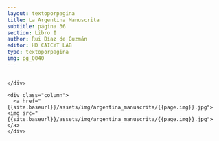 ```yaml
---
layout: textoporpagina
title: La Argentina Manuscrita
subtitle: página 36
section: Libro I
author: Rui Díaz de Guzmán
editor: HD CAICYT LAB
type: textoporpagina
img: pg_0040
---
```


<div class="row">
    <div class="column">


    </div>

    <div class="column">
      <a href="{{site.baseurl}}/assets/img/argentina_manuscrita/{{page.img}}.jpg"><img src="{{site.baseurl}}/assets/img/argentina_manuscrita/{{page.img}}.jpg"></a>
    </div>
</div>